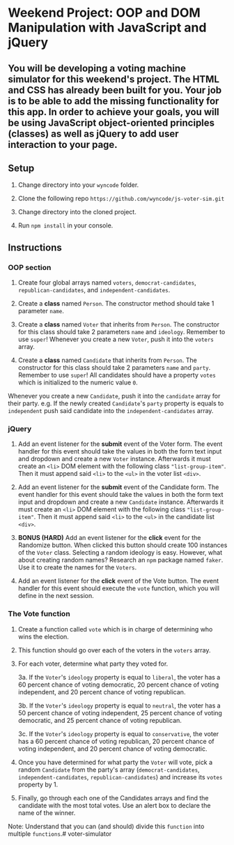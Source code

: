 
# Weekend Project: OOP and DOM Manipulation with JavaScript and jQuery

  

## You will be developing a voting machine simulator for this weekend's project. The HTML and CSS has already been built for you. Your job is to be able to add the missing functionality for this app. In order to achieve your goals, you will be using JavaScript object-oriented principles (classes) as well as jQuery to add user interaction to your page.

  

## Setup

1. Change directory into your ```wyncode``` folder.

2. Clone the following repo ```https://github.com/wyncode/js-voter-sim.git```

3. Change directory into the cloned project.

4. Run ```npm install``` in your console.

  

## Instructions

### OOP section

1. Create four global arrays named ```voters```, ```democrat-candidates```, ```republican-candidates```, and ```independent-candidates```.

2. Create a **class** named ```Person```. The constructor method should take 1 parameter ```name```.

3. Create a **class** named ```Voter``` that inherits from ```Person```. The constructor for this class should take 2 parameters ```name``` and ```ideology```. Remember to use ```super```! Whenever you create a new ```Voter```, push it into the ```voters``` array.

4. Create a **class** named ```Candidate``` that inherits from ```Person```. The constructor for this class should take 2 parameters ```name``` and ```party```. Remember to use ```super```! All candidates should have a property ```votes``` which is initialized to the numeric value ```0```.

Whenever you create a new ```Candidate```, push it into the ```candidate``` array for their party. e.g. If the newly created ```Candidate```'s ```party``` property is equals to ```independent``` push said candidate into the ```independent-candidates``` array.

  

### jQuery

1. Add an event listener for the **submit** event of the Voter form. The event handler for this event should take the values in both the form text input and dropdown and create a new ```Voter``` instance. Afterwards it must create an ```<li>``` DOM element with the following class ```"list-group-item"```. Then it must append said ```<li>``` to the ```<ul>``` in the voter list ```<div>```.

2. Add an event listener for the **submit** event of the Candidate form. The event handler for this event should take the values in both the form text input and dropdown and create a new ```Candidate``` instance. Afterwards it must create an ```<li>``` DOM element with the following class ```"list-group-item"```. Then it must append said ```<li>``` to the ```<ul>``` in the candidate list ```<div>```.

3.  **BONUS (HARD)** Add an event listener for the **click** event for the Randomize button. When clicked this button should create 100 instances of the ```Voter``` class. Selecting a random ideology is easy. However, what about creating random names? Research an ```npm``` package named ```faker```. Use it to create the names for the ```Voters```.

4. Add an event listener for the **click** event of the Vote button. The event handler for this event should execute the ```vote``` function, which you will define in the next session.

  

### The Vote function

1. Create a function called ```vote``` which is in charge of determining who wins the election.

2. This function should go over each of the voters in the ```voters``` array.

3. For each voter, determine what party they voted for.

	3a. If the ```Voter```'s ```ideology``` property is equal to ```liberal```, the voter has a 60 percent chance of voting democratic, 20 percent chance of voting independent, and 20 percent chance of voting republican.

	3b. If the ```Voter```'s ```ideology``` property is equal to ```neutral```, the voter has a 50 percent chance of voting independent, 25 percent chance of voting democratic, and 25 percent chance of voting republican.

	3c. If the ```Voter```'s ```ideology``` property is equal to ```conservative```, the voter has a 60 percent chance of voting republican, 20 percent chance of voting independent, and 20 percent chance of voting democratic.

4. Once you have determined for what party the ```Voter``` will vote, pick a random ```Candidate``` from the party's array (```democrat-candidates```, ```independent-candidates```, ```republican-candidates```) and increase its ```votes``` property by 1.

5. Finally, go through each one of the Candidates arrays and find the candidate with the most total votes. Use an alert box to declare the name of the winner.

Note: Understand that you can (and should) divide this ```function``` into multiple ```functions```.# voter-simulator

